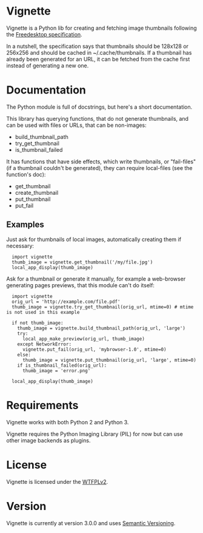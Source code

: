 # Vignette

Vignette is a Python lib for creating and fetching image thumbnails following the [Freedesktop specification](http://specifications.freedesktop.org/thumbnail-spec/thumbnail-spec-latest.html).

In a nutshell, the specification says that thumbnails should be 128x128 or 256x256 and should be cached in ~/.cache/thumbnails. If a thumbnail has already been generated for an URL, it can be fetched from the cache first instead of generating a new one.

# Documentation

The Python module is full of docstrings, but here's a short documentation.

This library has querying functions, that do not generate thumbnails, and can be used with files or URLs, that can be non-images:

* build_thumbnail_path
* try_get_thumbnail
* is_thumbnail_failed

It has functions that have side effects, which write thumbnails, or "fail-files" (if a thumbnail couldn't be generated), they can require local-files (see the function's doc):

* get_thumbnail
* create_thumbnail
* put_thumbnail
* put_fail

## Examples

Just ask for thumbnails of local images, automatically creating them if necessary:
```
  import vignette
  thumb_image = vignette.get_thumbnail('/my/file.jpg')
  local_app_display(thumb_image)
```

Ask for a thumbnail or generate it manually, for example a web-browser generating pages previews, that this module can't do itself:

```
  import vignette
  orig_url = 'http://example.com/file.pdf'
  thumb_image = vignette.try_get_thumbnail(orig_url, mtime=0) # mtime is not used in this example

  if not thumb_image:
    thumb_image = vignette.build_thumbnail_path(orig_url, 'large')
    try:
      local_app_make_preview(orig_url, thumb_image)
    except NetworkError:
      vignette.put_fail(orig_url, 'mybrowser-1.0', mtime=0)
    else:
      thumb_image = vignette.put_thumbnail(orig_url, 'large', mtime=0)
    if is_thumbnail_failed(orig_url):
      thumb_image = 'error.png'

  local_app_display(thumb_image)
```

# Requirements

Vignette works with both Python 2 and Python 3.

Vignette requires the Python Imaging Library (PIL) for now but can use other image backends as plugins.

# License

Vignette is licensed under the [WTFPLv2](http://wtfpl.net).

# Version

Vignette is currently at version 3.0.0 and uses [Semantic Versioning](http://semver.org/).
